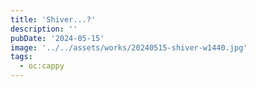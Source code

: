 ```yaml
---
title: 'Shiver...?'
description: ''
pubDate: '2024-05-15'
image: '../../assets/works/20240515-shiver-w1440.jpg'
tags:
  - oc:cappy
---
```


